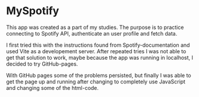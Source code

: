 # MySpotify
This app was created as a part of my studies. The purpose is to practice connecting to Spotify API, authenticate an user profile and fetch data.

I first tried this with the instructions found from Spotify-documentation and used Vite as a developement server. After repeated tries I was not able to get that solution to work, maybe because the app was running in localhost, I decided to try GitHub-pages.

With GitHub pages some of the problems persisted, but finally I was able to get the page up and running after changing to completely use JavaScript and changing some of the html-code.
